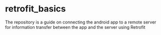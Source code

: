 # retrofit_basics
The repository is a guide on connecting the android app to a remote server for information transfer between the app and the server using Retrofit
